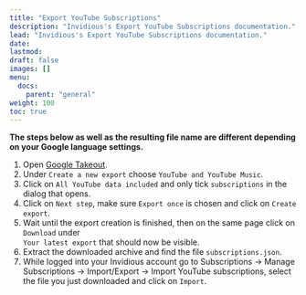 ```yaml
---
title: "Export YouTube Subscriptions"
description: "Invidious's Export YouTube Subscriptions documentation."
lead: "Invidious's Export YouTube Subscriptions documentation."
date:
lastmod:
draft: false
images: []
menu:
  docs:
    parent: "general"
weight: 100
toc: true
---
```


**The steps below as well as the resulting file name are different depending on your Google language 
settings.**

1. Open [Google Takeout](https://takeout.google.com/takeout/custom/youtube).
2. Under `Create a new export` choose `YouTube and YouTube Music`.
3. Click on `All YouTube data included` and only tick `subscriptions` in the dialog that opens.
4. Click on `Next step`, make sure `Export once` is chosen and click on `Create export`.
5. Wait until the export creation is finished, then on the same page click on `Download` under  
   `Your latest export` that should now be visible.
6. Extract the downloaded archive and find the file `subscriptions.json`.
7. While logged into your Invidious account go to Subscriptions -> Manage Subscriptions -> 
   Import/Export -> Import YouTube subscriptions, select the file you just downloaded and click on 
   `Import`.
